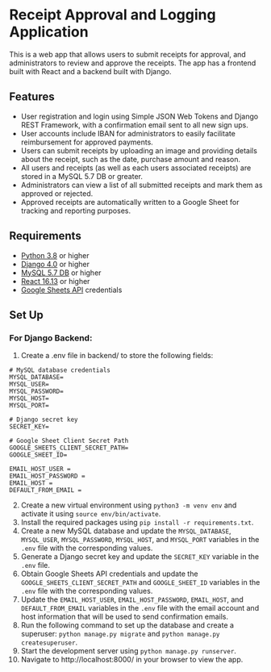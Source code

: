 # Receipt Approval and Logging Application

This is a web app that allows users to submit receipts for approval, and administrators to review and approve the receipts. The app has a frontend built with React and a backend built with Django.

## Features

- User registration and login using Simple JSON Web Tokens and Django REST Framework, with a confirmation email sent to all new sign ups.
- User accounts include IBAN for administrators to easily facilitate reimbursement for approved payments.
- Users can submit receipts by uploading an image and providing details about the receipt, such as the date, purchase amount and reason.
- All users and receipts (as well as each users associated receipts) are stored in a MySQL 5.7  DB or greater.
- Administrators can view a list of all submitted receipts and mark them as approved or rejected.
- Approved receipts are automatically written to a Google Sheet for tracking and reporting purposes.


## Requirements

- [Python 3.8](https://www.python.org/) or higher
- [Django 4.0](https://www.djangoproject.com/) or higher
- [MySQL 5.7 DB](https://dev.mysql.com/) or higher
- [React 16.13](https://reactjs.org/) or higher
- [Google Sheets API](https://developers.google.com/sheets/api) credentials

## Set Up
### For Django Backend:
1. Create a .env file in backend/ to store the following fields:
```env
# MySQL database credentials
MYSQL_DATABASE=
MYSQL_USER=
MYSQL_PASSWORD=
MYSQL_HOST=
MYSQL_PORT=

# Django secret key
SECRET_KEY=

# Google Sheet Client Secret Path
GOOGLE_SHEETS_CLIENT_SECRET_PATH=
GOOGLE_SHEET_ID=

EMAIL_HOST_USER = 
EMAIL_HOST_PASSWORD = 
EMAIL_HOST = 
DEFAULT_FROM_EMAIL =
```
2. Create a new virtual environment using `python3 -m venv env` and activate it using `source env/bin/activate`.
3. Install the required packages using `pip install -r requirements.txt`.
4. Create a new MySQL database and update the `MYSQL_DATABASE`, `MYSQL_USER`, `MYSQL_PASSWORD`, `MYSQL_HOST`, and `MYSQL_PORT` variables in the `.env` file with the corresponding values.
5. Generate a Django secret key and update the `SECRET_KEY` variable in the `.env` file.
6. Obtain Google Sheets API credentials and update the `GOOGLE_SHEETS_CLIENT_SECRET_PATH` and `GOOGLE_SHEET_ID` variables in the `.env` file with the corresponding values.
7. Update the `EMAIL_HOST_USER`, `EMAIL_HOST_PASSWORD`, `EMAIL_HOST`, and `DEFAULT_FROM_EMAIL` variables in the `.env` file with the email account and host information that will be used to send confirmation emails.
8. Run the following command to set up the database and create a superuser: `python manage.py migrate` and `python manage.py createsuperuser`.
9. Start the development server using `python manage.py runserver`.
10. Navigate to http://localhost:8000/ in your browser to view the app.
